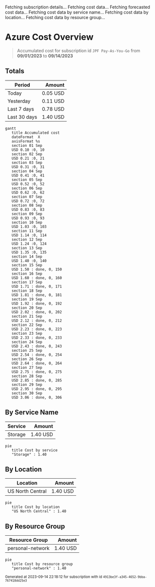 Fetching subscription details...
Fetching cost data...
Fetching forecasted cost data...
Fetching cost data by service name...
Fetching cost data by location...
Fetching cost data by resource group...
# Azure Cost Overview

> Accumulated cost for subscription id `JPF Pay-As-You-Go` from **09/01/2023** to **09/14/2023**

## Totals

|Period|Amount|
|---|---:|
|Today|0.05 USD|
|Yesterday|0.11 USD|
|Last 7 days|0.78 USD|
|Last 30 days|1.40 USD|

```mermaid
gantt
   title Accumulated cost
   dateFormat  X
   axisFormat %s
   section 01 Sep
   USD 0.10 :0, 10
   section 02 Sep
   USD 0.21 :0, 21
   section 03 Sep
   USD 0.31 :0, 31
   section 04 Sep
   USD 0.41 :0, 41
   section 05 Sep
   USD 0.52 :0, 52
   section 06 Sep
   USD 0.62 :0, 62
   section 07 Sep
   USD 0.72 :0, 72
   section 08 Sep
   USD 0.83 :0, 83
   section 09 Sep
   USD 0.93 :0, 93
   section 10 Sep
   USD 1.03 :0, 103
   section 11 Sep
   USD 1.14 :0, 114
   section 12 Sep
   USD 1.24 :0, 124
   section 13 Sep
   USD 1.35 :0, 135
   section 14 Sep
   USD 1.40 :0, 140
   section 15 Sep
   USD 1.50 : done, 0, 150
   section 16 Sep
   USD 1.60 : done, 0, 160
   section 17 Sep
   USD 1.71 : done, 0, 171
   section 18 Sep
   USD 1.81 : done, 0, 181
   section 19 Sep
   USD 1.92 : done, 0, 192
   section 20 Sep
   USD 2.02 : done, 0, 202
   section 21 Sep
   USD 2.12 : done, 0, 212
   section 22 Sep
   USD 2.23 : done, 0, 223
   section 23 Sep
   USD 2.33 : done, 0, 233
   section 24 Sep
   USD 2.43 : done, 0, 243
   section 25 Sep
   USD 2.54 : done, 0, 254
   section 26 Sep
   USD 2.64 : done, 0, 264
   section 27 Sep
   USD 2.75 : done, 0, 275
   section 28 Sep
   USD 2.85 : done, 0, 285
   section 29 Sep
   USD 2.95 : done, 0, 295
   section 30 Sep
   USD 3.06 : done, 0, 306
```

## By Service Name

|Service|Amount|
|---|---:|
|Storage|1.40 USD|

```mermaid
pie
   title Cost by service
   "Storage" : 1.40
```

## By Location

|Location|Amount|
|---|---:|
|US North Central|1.40 USD|

```mermaid
pie
   title Cost by location
   "US North Central" : 1.40
```

## By Resource Group

|Resource Group|Amount|
|---|---:|
|personal-network|1.40 USD|

```mermaid
pie
   title Cost by resource group
   "personal-network" : 1.40
```

<sup>Generated at 2023-09-14 22:18:12 for subscription with id `4913be3f-a345-4652-9bba-767418dd25e3`</sup>
